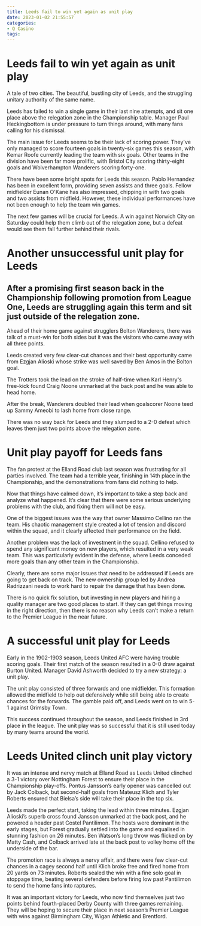 ```yaml
---
title: Leeds fail to win yet again as unit play
date: 2023-01-02 21:55:57
categories:
- Q Casino
tags:
---
```



#  Leeds fail to win yet again as unit play

A tale of two cities. The beautiful, bustling city of Leeds, and the struggling unitary authority of the same name.

Leeds has failed to win a single game in their last nine attempts, and sit one place above the relegation zone in the Championship table. Manager Paul Heckingbottom is under pressure to turn things around, with many fans calling for his dismissal.

The main issue for Leeds seems to be their lack of scoring power. They've only managed to score fourteen goals in twenty-six games this season, with Kemar Roofe currently leading the team with six goals. Other teams in the division have been far more prolific, with Bristol City scoring thirty-eight goals and Wolverhampton Wanderers scoring forty-one.

There have been some bright spots for Leeds this season. Pablo Hernandez has been in excellent form, providing seven assists and three goals. Fellow midfielder Eunan O'Kane has also impressed, chipping in with two goals and two assists from midfield. However, these individual performances have not been enough to help the team win games.

The next few games will be crucial for Leeds. A win against Norwich City on Saturday could help them climb out of the relegation zone, but a defeat would see them fall further behind their rivals.

#  Another unsuccessful unit play for Leeds

## After a promising first season back in the Championship following promotion from League One, Leeds are struggling again this term and sit just outside of the relegation zone.

Ahead of their home game against strugglers Bolton Wanderers, there was talk of a must-win for both sides but it was the visitors who came away with all three points.

Leeds created very few clear-cut chances and their best opportunity came from Ezgjan Alioski whose strike was well saved by Ben Amos in the Bolton goal.

The Trotters took the lead on the stroke of half-time when Karl Henry's free-kick found Craig Noone unmarked at the back post and he was able to head home.

After the break, Wanderers doubled their lead when goalscorer Noone teed up Sammy Ameobi to lash home from close range.

There was no way back for Leeds and they slumped to a 2-0 defeat which leaves them just two points above the relegation zone.

#  Unit play payoff for Leeds fans

The fan protest at the Elland Road club last season was frustrating for all parties involved. The team had a terrible year, finishing in 14th place in the Championship, and the demonstrations from fans did nothing to help.

Now that things have calmed down, it’s important to take a step back and analyze what happened. It’s clear that there were some serious underlying problems with the club, and fixing them will not be easy.

One of the biggest issues was the way that owner Massimo Cellino ran the team. His chaotic management style created a lot of tension and discord within the squad, and it clearly affected their performance on the field.

Another problem was the lack of investment in the squad. Cellino refused to spend any significant money on new players, which resulted in a very weak team. This was particularly evident in the defense, where Leeds conceded more goals than any other team in the Championship.

Clearly, there are some major issues that need to be addressed if Leeds are going to get back on track. The new ownership group led by Andrea Radrizzani needs to work hard to repair the damage that has been done.

There is no quick fix solution, but investing in new players and hiring a quality manager are two good places to start. If they can get things moving in the right direction, then there is no reason why Leeds can’t make a return to the Premier League in the near future.

#  A successful unit play for Leeds

Early in the 1902-1903 season, Leeds United AFC were having trouble scoring goals. Their first match of the season resulted in a 0-0 draw against Burton United. Manager David Ashworth decided to try a new strategy: a unit play.

The unit play consisted of three forwards and one midfielder. This formation allowed the midfield to help out defensively while still being able to create chances for the forwards. The gamble paid off, and Leeds went on to win 5-1 against Grimsby Town.

This success continued throughout the season, and Leeds finished in 3rd place in the league. The unit play was so successful that it is still used today by many teams around the world.

#  Leeds United clinch unit play victory

It was an intense and nervy match at Elland Road as Leeds United clinched a 3-1 victory over Nottingham Forest to ensure their place in the Championship play-offs. Pontus Jansson’s early opener was cancelled out by Jack Colback, but second-half goals from Mateusz Klich and Tyler Roberts ensured that Bielsa’s side will take their place in the top six.

Leeds made the perfect start, taking the lead within three minutes. Ezgjan Alioski’s superb cross found Jansson unmarked at the back post, and he powered a header past Costel Pantilimon. The hosts were dominant in the early stages, but Forest gradually settled into the game and equalised in stunning fashion on 26 minutes. Ben Watson’s long throw was flicked on by Matty Cash, and Colback arrived late at the back post to volley home off the underside of the bar.

The promotion race is always a nervy affair, and there were few clear-cut chances in a cagey second half until Klich broke free and fired home from 20 yards on 73 minutes. Roberts sealed the win with a fine solo goal in stoppage time, beating several defenders before firing low past Pantilimon to send the home fans into raptures.

It was an important victory for Leeds, who now find themselves just two points behind fourth-placed Derby County with three games remaining. They will be hoping to secure their place in next season’s Premier League with wins against Birmingham City, Wigan Athletic and Brentford.